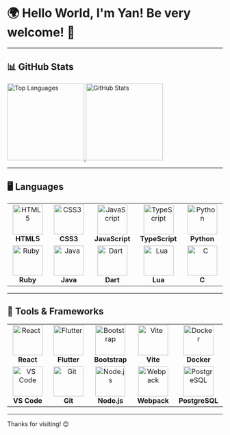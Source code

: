 # 🌍 Hello World, I'm Yan! Be very welcome! 👋

---

## 📊 GitHub Stats

<a href="https://github.com/YanWeberFrancelino">
  <img height="180em" src="https://github-readme-stats.vercel.app/api/top-langs/?username=YanWeberFrancelino&layout=compact&langs_count=10&theme=tokyonight" alt="Top Languages" />
</a>
<a href="https://github.com/YanWeberFrancelino">
  <img height="180em" src="https://github-readme-stats.vercel.app/api?username=YanWeberFrancelino&show_icons=true&theme=tokyonight&include_all_commits=true&count_private=true&cache_seconds=86400" alt="GitHub Stats" />
</a>

---

## 🖥️ Languages

<table>
  <tr>
    <td align="center" width="120">
      <img src="https://img.icons8.com/color/2x/html-5.png" width="70" height="70" alt="HTML5" />
      <br /><strong>HTML5</strong>
    </td>
    <td align="center" width="120">
      <img src="https://img.icons8.com/color/2x/css3.png" width="70" height="70" alt="CSS3" />
      <br /><strong>CSS3</strong>
    </td>
    <td align="center" width="120">
      <img src="https://static.vecteezy.com/system/resources/previews/027/127/560/non_2x/javascript-logo-javascript-icon-transparent-free-png.png" width="70" height="70" alt="JavaScript" />
      <br /><strong>JavaScript</strong>
    </td>
    <td align="center" width="120">
      <img src="https://img.icons8.com/fluency/48/000000/typescript.png" width="70" height="70" alt="TypeScript" />
      <br /><strong>TypeScript</strong>
    </td>
    <td align="center" width="120">
      <img src="https://www.pngall.com/wp-content/uploads/5/Python-PNG-Image.png" width="70" height="70" alt="Python" />
      <br /><strong>Python</strong>
    </td>
  </tr>
  <tr>
    <td align="center" width="120">
      <img src="https://lenguajesdeprogramacion.net/wp-content/uploads/2018/02/Lenguaje-de-programacion-Ruby-300x200.png" width="70" height="70" alt="Ruby" />
      <br /><strong>Ruby</strong>
    </td>
    <td align="center" width="120">
      <img src="https://logodix.com/logo/283001.png" width="70" height="70" alt="Java" />
      <br /><strong>Java</strong>
    </td>
    <td align="center" width="120">
      <img src="https://glot.io/static/img/dart.svg.png?etag=gODPr045" width="70" height="70" alt="Dart" />
      <br /><strong>Dart</strong>
    </td>
    <td align="center" width="120">
      <img src="https://img.icons8.com/color/344/lua-language.png" width="70" height="70" alt="Lua" />
      <br /><strong>Lua</strong>
    </td>
    <td align="center" width="120">
      <img src="https://th.bing.com/th/id/OIP.DjO9lt4rFay46XaBasR7TAAAAA?rs=1&pid=ImgDetMain" width="70" height="70" alt="C" />
      <br /><strong>C</strong>
    </td>
  </tr>
</table>

---

## 🔧 Tools & Frameworks

<table>
  <tr>
    <td align="center" width="120">
      <img src="https://upload.wikimedia.org/wikipedia/commons/thumb/a/a7/React-icon.svg/539px-React-icon.svg.png" width="70" height="70" alt="React" />
      <br /><strong>React</strong>
    </td>
    <td align="center" width="120">
      <img src="https://glot.io/static/img/dart.svg.png?etag=gODPr045" width="70" height="70" alt="Flutter" />
      <br /><strong>Flutter</strong>
    </td>
    <td align="center" width="120">
      <img src="https://img.icons8.com/color/2x/bootstrap.png" width="70" height="70" alt="Bootstrap" />
      <br /><strong>Bootstrap</strong>
    </td>
    <td align="center" width="120">
      <img src="https://logospng.org/download/vite-js/vite-js-4096-logo.png" width="70" height="70" alt="Vite" />
      <br /><strong>Vite</strong>
    </td>
    <td align="center" width="120">
      <img src="https://img.icons8.com/color/2x/docker.png" width="70" height="70" alt="Docker" />
      <br /><strong>Docker</strong>
    </td>
  </tr>
  <tr>
    <td align="center" width="120">
      <img src="https://code.visualstudio.com/assets/images/code-stable.png" width="70" height="70" alt="VS Code" />
      <br /><strong>VS Code</strong>
    </td>
    <td align="center" width="120">
      <img src="https://img.icons8.com/color/48/000000/git.png" width="70" height="70" alt="Git" />
      <br /><strong>Git</strong>
    </td>
    <td align="center" width="120">
      <img src="https://logodix.com/logo/1764882.png" width="70" height="70" alt="Node.js" />
      <br /><strong>Node.js</strong>
    </td>
    <td align="center" width="120">
      <img src="https://img.icons8.com/color/2x/webpack.png" width="70" height="70" alt="Webpack" />
      <br /><strong>Webpack</strong>
    </td>
    <td align="center" width="120">
      <img src="https://th.bing.com/th/id/R.d86c00d4cee013a070c3be50645a631b?rik=v3YhjWyliCxS%2fA&pid=ImgRaw&r=0" width="70" height="70" alt="PostgreSQL" />
      <br /><strong>PostgreSQL</strong>
    </td>
  </tr>
</table>

---

<!--
## 🌐 Connect with Me

Feel free to reach out or follow me on:

[![LinkedIn](https://img.shields.io/badge/LinkedIn-0077B5?style=for-the-badge&logo=linkedin&logoColor=white)](https://www.linkedin.com/in/YanWeberFrancelino)
[![Instagram](https://img.shields.io/badge/Instagram-E4405F?style=for-the-badge&logo=instagram&logoColor=white)](https://www.instagram.com/YanWeberFrancelino)

-->

Thanks for visiting! 😊

